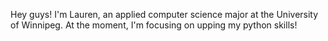  Hey guys! I'm Lauren,
an applied computer science major at the University of Winnipeg.
At the moment, I'm focusing on upping my python skills!

